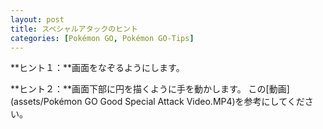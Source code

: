 ```yaml
---
layout: post
title: スペシャルアタックのヒント
categories: [Pokémon GO, Pokémon GO-Tips]
---
```

**ヒント１：**画面をなぞるようにします。

**ヒント２：**画面下部に円を描くように手を動かします。
この[動画](assets/Pokémon GO Good Special Attack Video.MP4)を参考にしてください。